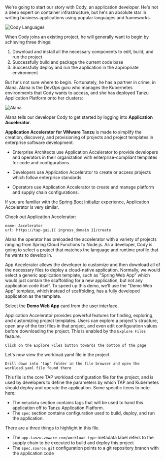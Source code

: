 We're going to start our story with Cody, an application developer. He's not a deep expert on container infrastructure, but he's an absolute star in writing business applications using popular languages and frameworks.

![Cody Languages](images/cody-languages.png)

When Cody joins an existing project, he will generally want to begin by achieving three things:

1. Download and install all the necessary components to edit, build, and run the project
1. Successfully build and package the current code base
1. Successfully deploy and run the application in the appropriate environment

But he's not sure where to begin. Fortunately, he has a partner in crime, in Alana. Alana is the DevOps guru who manages the Kubernetes environments that Cody wants to access, and she has deployed Tanzu Application Platform onto her clusters:

![Alana](images/meet-alana.png)

Alana tells our developer Cody to get started by logging into **Application Accelerator**.

**Application Accelerator for VMware Tanzu** is made to simplify the creation, discovery, and provisioning of projects and project templates in enterprise software development.

* Enterprise Architects use Application Accelerator to provide developers and operators in their organization with enterprise-compliant templates for code and configurations.

* Developers use Application Accelerator to create or access projects which follow enterprise standards.

* Operators use Application Accelerator to create and manage platform and supply chain configurations.

If you are familiar with the [Spring Boot Initializr](https://start.spring.io/) experience, Application Accelerator is very similar.

Check out Application Accelerator:

```dashboard:open-url
name: Accelerator
url: https://tap-gui.{{ ingress_domain }}/create
```

Alana the operator has preloaded the accelerator with a variety of projects ranging from Spring Cloud Functions to Node.js. As a developer, Cody is going to select a project that matches the language and runtime profile that he wants to develop in.

App Accelerator allows the developer to customize and then download all of the necessary files to deploy a cloud-native application. Normally, we would select a generic application template, such as "Spring Web App" which would just contain the scaffolding for a new application, but not any application code itself.  To speed up this demo, we'll use the "Demo Web App" template, which instead of scaffolding, has a fully developed application as the template.

Select the **Demo Web App** card from the user interface. 

Application Accelerator provides powerful features for finding, exploring, and customizing project templates. Users can explore a project's structure, open any of the text files in that project, and even edit configuration values before downloading the project. This is enabled by the ```Explore Files``` feature.

```Click on the Explore Files button towards the bottom of the page```

Let's now view the workload.yaml file in the project.

```Drill down into 'tap' folder in the file browser and open the workload.yaml file found there```

This file is the core TAP workload configuration file for the project, and is used by developers to define the parameters by which TAP and Kubernetes should deploy and operate the application. Some specific items to note here:

* The ```metadata``` section contains tags that will be used to hand this application off to Tanzu Application Platform.
* The ```spec``` section contains configuration used to build, deploy, and run the application.


There are a three things to highlight in this file.

* The ```app.tanzu.vmware.com/workload-type``` metadata label refers to the supply chain to be executed to build and deploy this project
* The ```spec.source.git``` configuration points to a git repository branch with the application code


